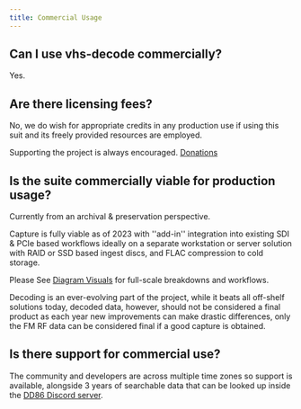 ```yaml
---
title: Commercial Usage
---
```


## Can I use vhs-decode commercially?


Yes.


## Are there licensing fees?


No, we do wish for appropriate credits in any production use if using this suit and its freely provided resources are employed.


Supporting the project is always encouraged. [Donations](Donations.md)


## Is the suite commercially viable for production usage?


Currently from an archival & preservation perspective.


Capture is fully viable as of 2023 with ''add-in'' integration into existing SDI & PCIe based workflows ideally on a separate workstation or server solution with RAID or SSD based ingest discs, and FLAC compression to cold storage.


Please See [Diagram Visuals](Diagram-Visuals.md) for full-scale breakdowns and workflows.


Decoding is an ever-evolving part of the project, while it beats all off-shelf solutions today, decoded data, however, should not be considered a final product as each year new improvements can make drastic differences, only the FM RF data can be considered final if a good capture is obtained.


## Is there support for commercial use?


The community and developers are across multiple time zones so support is available, alongside 3 years of searchable data that can be looked up inside the [DD86 Discord server](https://discord.com/invite/pVVrrxd).
